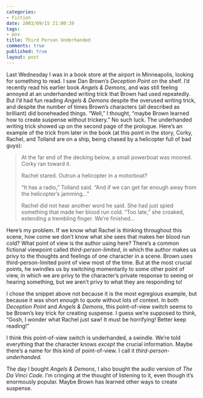 ```yaml
--- 
categories: 
- Fiction
date: 2003/09/15 21:00:39
tags: 
- pov
title: Third Person Underhanded
comments: true
published: true
layout: post
---
```


Last Wednesday I was in a book store at the airport in Minneapolis, looking for something to read. I saw Dan Brown’s  <em>Deception Point</em>  on the shelf. I’d recently read his earlier book  <em>Angels &amp; Demons</em>,  and was still feeling annoyed at an underhanded writing trick that Brown had used repeatedly. But I’d had fun reading <em>Angels &amp; Demons</em> despite the overused writing trick, and despite the number of times Brown’s characters (all described as brilliant) did boneheaded things. “Well,” I thought, “maybe Brown learned how to create suspense without trickery.” No such luck. The underhanded writing trick showed up on the second page of the prologue. Here’s an example of the trick from later in the book (at this point in the story, Corky, Rachel, and Tolland are on a ship, being chased by a helicopter full of bad guys):
<blockquote> At the far end of the decking below, a small powerboat was moored. Corky ran toward it.

Rachel stared. Outrun a helicopter in a motorboat?

“It has a radio,” Tolland said. “And if we can get far enough away from the helicopter’s jamming…”

Rachel did not hear another word he said. She had just spied something that made her blood run cold. “Too late,” she croaked, extending a trembling finger. We’re finished…</blockquote>
Here’s my problem. If we know what Rachel is thinking throughout this scene, how come we don’t know what she sees that makes her blood run cold? What point of view is the author using here? There’s a common fictional viewpoint called <em>third-person-limited</em>, in which the author makes us privy to the thoughts and feelings of one character in a scene. Brown uses third-person-limited point of view most of the time. But at the most crucial points, he swindles us by switching momentarily to some other point of view, in which we are privy to the character’s private response to seeing or hearing something, but we aren’t privy to what they are responding to!

I chose the snippet above not because it is the most egregious example, but because it was short enough to quote without lots of context. In both <em>Deception Point</em> and <em>Angels &amp; Demons</em>, this point-of-view switch seems to be Brown’s key trick for creating suspense. I guess we’re supposed to think, “Gosh, I wonder what Rachel just saw! It must be horrifying! Better keep reading!”

I think this point-of-view switch is underhanded, a swindle. We’re told everything that the character knows <em>except</em> the crucial information. Maybe there’s a name for this kind of point-of-view. I call it <em>third-person-underhanded.</em>

The day I bought <em>Angels &amp; Demons</em>, I also bought the audio version of  <em>The Da Vinci Code</em>. I’m cringing at the thought of listening to it, even though it’s enormously popular. Maybe Brown has learned other ways to create suspense.
